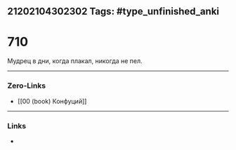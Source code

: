 21202104302302
Tags: #type_unfinished_anki
---
# 710

Мудрец в дни, когда плакал, никогда не пел.

---
### Zero-Links
- [[00 (book) Конфуций]]
---
### Links
-